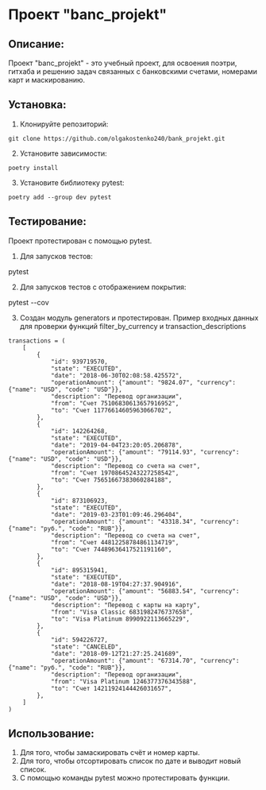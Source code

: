 # Проект "banc_projekt"

## Описание:

Проект "banc_projekt" - это учебный проект, для освоения поэтри, гитхаба и решению задач связанных с банковскими счетами, номерами карт и маскированию.

## Установка:

1. Клонируйте репозиторий:
```
git clone https://github.com/olgakostenko240/bank_projekt.git
```

2. Установите зависимости:
```
poetry install
```

3. Установите библиотеку pytest:
```
poetry add --group dev pytest
```

## Тестирование:

Проект протестирован с помощью pytest.

1. Для запусков тестов:

pytest

2. Для запусков тестов с отображением покрытия:

pytest --cov

3. Создан модуль generators и протестирован. Пример входных данных для проверки функций filter_by_currency и transaction_descriptions
```
transactions = (
    [
        {
            "id": 939719570,
            "state": "EXECUTED",
            "date": "2018-06-30T02:08:58.425572",
            "operationAmount": {"amount": "9824.07", "currency": {"name": "USD", "code": "USD"}},
            "description": "Перевод организации",
            "from": "Счет 75106830613657916952",
            "to": "Счет 11776614605963066702",
        },
        {
            "id": 142264268,
            "state": "EXECUTED",
            "date": "2019-04-04T23:20:05.206878",
            "operationAmount": {"amount": "79114.93", "currency": {"name": "USD", "code": "USD"}},
            "description": "Перевод со счета на счет",
            "from": "Счет 19708645243227258542",
            "to": "Счет 75651667383060284188",
        },
        {
            "id": 873106923,
            "state": "EXECUTED",
            "date": "2019-03-23T01:09:46.296404",
            "operationAmount": {"amount": "43318.34", "currency": {"name": "руб.", "code": "RUB"}},
            "description": "Перевод со счета на счет",
            "from": "Счет 44812258784861134719",
            "to": "Счет 74489636417521191160",
        },
        {
            "id": 895315941,
            "state": "EXECUTED",
            "date": "2018-08-19T04:27:37.904916",
            "operationAmount": {"amount": "56883.54", "currency": {"name": "USD", "code": "USD"}},
            "description": "Перевод с карты на карту",
            "from": "Visa Classic 6831982476737658",
            "to": "Visa Platinum 8990922113665229",
        },
        {
            "id": 594226727,
            "state": "CANCELED",
            "date": "2018-09-12T21:27:25.241689",
            "operationAmount": {"amount": "67314.70", "currency": {"name": "руб.", "code": "RUB"}},
            "description": "Перевод организации",
            "from": "Visa Platinum 1246377376343588",
            "to": "Счет 14211924144426031657",
        },
    ]
)
```

## Использование:

1. Для того, чтобы замаскировать счёт и номер карты.
2. Для того, чтобы отсортировать список по дате и выводит новый список.
3. С помощью команды pytest можно протестировать функции.
